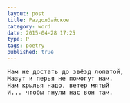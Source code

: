 ```yaml
---
layout: post
title: Раздолбайское
category: word
date: 2015-04-28 17:25
type: P
tags: poetry
published: true
---
```


<pre>
Нам не достать до звёзд лопатой,
Мазут и перья не помогут нам.
Нам крылья надо, ветер мятый
И... чтобы пнули нас вон там.
</pre>
